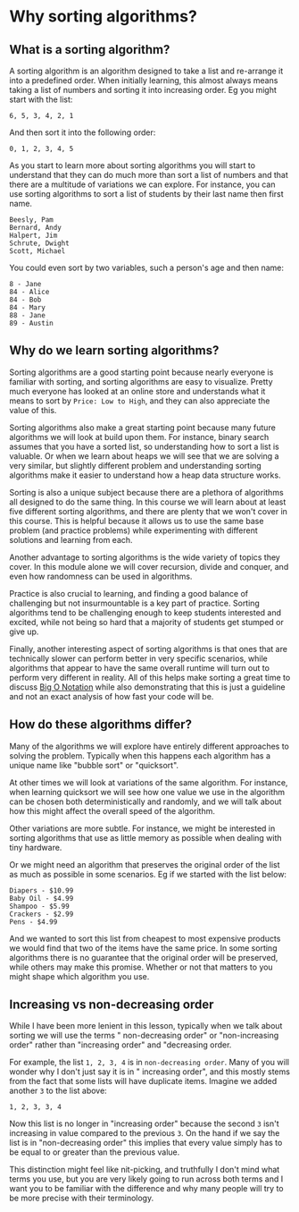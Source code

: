 # Why sorting algorithms?

## What is a sorting algorithm?

A sorting algorithm is an algorithm designed to take a list and re-arrange it into a predefined order. When initially
learning, this almost always means taking a list of numbers and sorting it into increasing order. Eg you might start
with the list:

```
6, 5, 3, 4, 2, 1
```

And then sort it into the following order:

```
0, 1, 2, 3, 4, 5
```

As you start to learn more about sorting algorithms you will start to understand that they can do much more than sort a
list of numbers and that there are a multitude of variations we can explore. For instance, you can use sorting
algorithms to sort a list of students by their last name then first name.

```
Beesly, Pam
Bernard, Andy
Halpert, Jim
Schrute, Dwight
Scott, Michael
```

You could even sort by two variables, such a person's age and then name:

```
8 - Jane
84 - Alice
84 - Bob
84 - Mary
88 - Jane
89 - Austin
```

## Why do we learn sorting algorithms?

Sorting algorithms are a good starting point because nearly everyone is familiar with sorting, and sorting algorithms
are easy to visualize. Pretty much everyone has looked at an online store and understands what it means to sort
by `Price: Low to High`, and they can also appreciate the value of this.

Sorting algorithms also make a great starting point because many future algorithms we will look at build upon them. For
instance, binary search assumes that you have a sorted list, so understanding how to sort a list is valuable. Or when we
learn about heaps we will see that we are solving a very similar, but slightly different problem and understanding
sorting algorithms make it easier to understand how a heap data structure works.

Sorting is also a unique subject because there are a plethora of algorithms all designed to do the same thing. In this
course we will learn about at least five different sorting algorithms, and there are plenty that we won't cover in this
course. This is helpful because it allows us to use the same base problem (and practice problems) while experimenting
with different solutions and learning from each.

Another advantage to sorting algorithms is the wide variety of topics they cover. In this module alone we will cover
recursion, divide and conquer, and even how randomness can be used in algorithms.

Practice is also crucial to learning, and finding a good balance of challenging but not insurmountable is a key part of
practice. Sorting algorithms tend to be challenging enough to keep students interested and excited, while not being so
hard that a majority of students get stumped or give up.

Finally, another interesting aspect of sorting algorithms is that ones that are technically slower can perform better in
very specific scenarios, while algorithms that appear to have the same overall runtime will turn out to perform very
different in reality. All of this helps make sorting a great time to
discuss [Big O Notation](https://www.interviewcake.com/article/java/big-o-notation-time-and-space-complexity) while also
demonstrating that this is just a guideline and not an exact analysis of how fast your code will be.

## How do these algorithms differ?

Many of the algorithms we will explore have entirely different approaches to solving the problem. Typically when this
happens each algorithm has a unique name like "bubble sort" or "quicksort".

At other times we will look at variations of the same algorithm. For instance, when learning quicksort we will see how
one value we use in the algorithm can be chosen both deterministically and randomly, and we will talk about how this
might affect the overall speed of the algorithm.

Other variations are more subtle. For instance, we might be interested in sorting algorithms that use as little memory
as possible when dealing with tiny hardware.

Or we might need an algorithm that preserves the original order of the list as much as possible in some scenarios. Eg if
we started with the list below:

```
Diapers - $10.99
Baby Oil - $4.99
Shampoo - $5.99
Crackers - $2.99
Pens - $4.99
```

And we wanted to sort this list from cheapest to most expensive products we would find that two of the items have the
same price. In some sorting algorithms there is no guarantee that the original order will be preserved, while others may
make this promise. Whether or not that matters to you might shape which algorithm you use.

## Increasing vs non-decreasing order

While I have been more lenient in this lesson, typically when we talk about sorting we will use the terms "
non-decreasing order" or "non-increasing order" rather than "increasing order" and "decreasing order.

For example, the list `1, 2, 3, 4` is in `non-decreasing order`. Many of you will wonder why I don't just say it is in "
increasing order", and this mostly stems from the fact that some lists will have duplicate items. Imagine we added
another `3` to the list above:

```
1, 2, 3, 3, 4
```

Now this list is no longer in "increasing order" because the second `3` isn't increasing in value compared to the
previous `3`. On the hand if we say the list is in "non-decreasing order" this implies that every value simply has to be
equal to or greater than the previous value.

This distinction might feel like nit-picking, and truthfully I don't mind what terms you use, but you are very likely
going to run across both terms and I want you to be familiar with the difference and why many people will try to be more
precise with their terminology.
